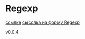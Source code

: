 # Regexp

[ссылке](https://habr.com/ru/company/Voximplant/blog/276695/)
[сысслка на форму Regexp](https://d08r0.github.io/regex/)


v0.0.4
